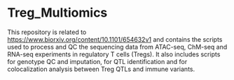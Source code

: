 # Treg_Multiomics

This repository is related to https://www.biorxiv.org/content/10.1101/654632v1 and  contains the scripts used to process and QC the sequencing data from ATAC-seq, ChM-seq and RNA-seq experiments in regulatory T cells (Tregs). It also includes scripts for genotype QC and imputation, for QTL identification and for colocalization analysis between Treg QTLs and immune variants. 
